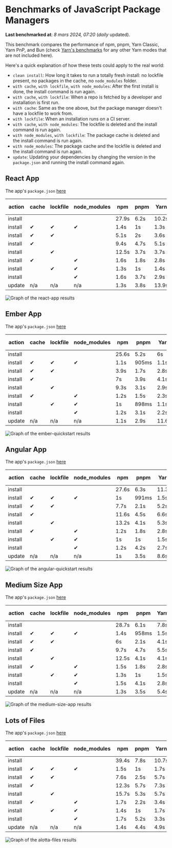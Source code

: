 # Benchmarks of JavaScript Package Managers

**Last benchmarked at**: _8 mars 2024, 07:20_ (_daily_ updated).

This benchmark compares the performance of npm, pnpm, Yarn Classic, Yarn PnP, and Bun (check [Yarn's benchmarks](https://yarnpkg.com/benchmarks) for any other Yarn modes that are not included here).

Here's a quick explanation of how these tests could apply to the real world:

- `clean install`: How long it takes to run a totally fresh install: no lockfile present, no packages in the cache, no `node_modules` folder.
- `with cache`, `with lockfile`, `with node_modules`: After the first install is done, the install command is run again.
- `with cache`, `with lockfile`: When a repo is fetched by a developer and installation is first run.
- `with cache`: Same as the one above, but the package manager doesn't have a lockfile to work from.
- `with lockfile`: When an installation runs on a CI server.
- `with cache`, `with node_modules`: The lockfile is deleted and the install command is run again.
- `with node_modules`, `with lockfile`: The package cache is deleted and the install command is run again.
- `with node_modules`: The package cache and the lockfile is deleted and the install command is run again.
- `update`: Updating your dependencies by changing the version in the `package.json` and running the install command again.

## React App

The app's `package.json` [here](./fixtures/react-app/package.json)

| action  | cache | lockfile | node_modules| npm | pnpm | Yarn | Yarn PnP | Bun |
| ---     | ---   | ---      | ---         | --- | ---  | ---  | ---      | --- |
| install |       |          |             | 27.9s | 6.2s | 10.2s | 2.9s | 1.6s |
| install | ✔     | ✔        | ✔           | 1.4s | 1s | 1.3s | n/a | 55ms |
| install | ✔     | ✔        |             | 5.1s | 2s | 3.6s | 1.1s | 450ms |
| install | ✔     |          |             | 9.4s | 4.7s | 5.1s | 2.5s | 499ms |
| install |       | ✔        |             | 12.5s | 3.7s | 3.7s | 1.1s | 429ms |
| install | ✔     |          | ✔           | 1.6s | 1.8s | 2.8s | n/a | 76ms |
| install |       | ✔        | ✔           | 1.3s | 1s | 1.4s | n/a | 52ms |
| install |       |          | ✔           | 1.6s | 3.7s | 2.9s | n/a | 79ms |
| update  | n/a | n/a | n/a | 1.3s | 3.8s | 13.9s | 3.3s | 55ms |

<img alt="Graph of the react-app results" src="results/img/react-app.svg" />

## Ember App

The app's `package.json` [here](./fixtures/ember-quickstart/package.json)

| action  | cache | lockfile | node_modules| npm | pnpm | Yarn | Yarn PnP | Bun |
| ---     | ---   | ---      | ---         | --- | ---  | ---  | ---      | --- |
| install |       |          |             | 25.6s | 5.2s | 6s | 2.5s | 1.2s |
| install | ✔     | ✔        | ✔           | 1.1s | 905ms | 1.1s | n/a | 43ms |
| install | ✔     | ✔        |             | 3.9s | 1.7s | 2.8s | 1s | 356ms |
| install | ✔     |          |             | 7s | 3.9s | 4.1s | 2.1s | 383ms |
| install |       | ✔        |             | 9.3s | 3.1s | 2.9s | 1s | 335ms |
| install | ✔     |          | ✔           | 1.2s | 1.5s | 2.3s | n/a | 52ms |
| install |       | ✔        | ✔           | 1s | 898ms | 1.1s | n/a | 32ms |
| install |       |          | ✔           | 1.2s | 3.1s | 2.2s | n/a | 56ms |
| update  | n/a | n/a | n/a | 1.1s | 2.9s | 11.6s | 3.6s | 35ms |

<img alt="Graph of the ember-quickstart results" src="results/img/ember-quickstart.svg" />

## Angular App

The app's `package.json` [here](./fixtures/angular-quickstart/package.json)

| action  | cache | lockfile | node_modules| npm | pnpm | Yarn | Yarn PnP | Bun |
| ---     | ---   | ---      | ---         | --- | ---  | ---  | ---      | --- |
| install |       |          |             | 27.6s | 6.3s | 11.3s | 2.9s | 2s |
| install | ✔     | ✔        | ✔           | 1s | 991ms | 1.5s | n/a | 41ms |
| install | ✔     | ✔        |             | 7.7s | 2.1s | 5.2s | 1.3s | 794ms |
| install | ✔     |          |             | 11.6s | 4.5s | 6.6s | 2.5s | 781ms |
| install |       | ✔        |             | 13.2s | 4.1s | 5.3s | 1.3s | 735ms |
| install | ✔     |          | ✔           | 1.2s | 1.8s | 2.8s | n/a | 50ms |
| install |       | ✔        | ✔           | 1s | 1s | 1.5s | n/a | 43ms |
| install |       |          | ✔           | 1.2s | 4.2s | 2.7s | n/a | 53ms |
| update  | n/a | n/a | n/a | 1s | 3.5s | 8.6s | 2.7s | 39ms |

<img alt="Graph of the angular-quickstart results" src="results/img/angular-quickstart.svg" />

## Medium Size App

The app's `package.json` [here](./fixtures/medium-size-app/package.json)

| action  | cache | lockfile | node_modules| npm | pnpm | Yarn | Yarn PnP | Bun |
| ---     | ---   | ---      | ---         | --- | ---  | ---  | ---      | --- |
| install |       |          |             | 28.7s | 6.1s | 7.8s | 3s | 1.1s |
| install | ✔     | ✔        | ✔           | 1.4s | 958ms | 1.5s | n/a | 39ms |
| install | ✔     | ✔        |             | 6s | 2.1s | 4.1s | 1.3s | 458ms |
| install | ✔     |          |             | 9.7s | 4.7s | 5.5s | 2.6s | 482ms |
| install |       | ✔        |             | 12.5s | 4.1s | 4.1s | 1.3s | 443ms |
| install | ✔     |          | ✔           | 1.5s | 1.8s | 2.8s | n/a | 51ms |
| install |       | ✔        | ✔           | 1.3s | 1s | 1.5s | n/a | 35ms |
| install |       |          | ✔           | 1.5s | 4.1s | 2.8s | n/a | 52ms |
| update  | n/a | n/a | n/a | 1.3s | 3.5s | 5.4s | 2.5s | 56ms |

<img alt="Graph of the medium-size-app results" src="results/img/medium-size-app.svg" />

## Lots of Files

The app's `package.json` [here](./fixtures/alotta-files/package.json)

| action  | cache | lockfile | node_modules| npm | pnpm | Yarn | Yarn PnP | Bun |
| ---     | ---   | ---      | ---         | --- | ---  | ---  | ---      | --- |
| install |       |          |             | 39.4s | 7.8s | 10.7s | 3.5s | 2.1s |
| install | ✔     | ✔        | ✔           | 1.5s | 1s | 1.7s | n/a | 58ms |
| install | ✔     | ✔        |             | 7.6s | 2.5s | 5.7s | 1.4s | 696ms |
| install | ✔     |          |             | 12.3s | 5.7s | 7.3s | 3.1s | 702ms |
| install |       | ✔        |             | 15.7s | 5.3s | 5.7s | 1.4s | 684ms |
| install | ✔     |          | ✔           | 1.7s | 2.2s | 3.4s | n/a | 77ms |
| install |       | ✔        | ✔           | 1.4s | 1s | 1.7s | n/a | 64ms |
| install |       |          | ✔           | 1.7s | 5.2s | 3.3s | n/a | 75ms |
| update  | n/a | n/a | n/a | 1.4s | 4.4s | 4.9s | 3.2s | 103ms |

<img alt="Graph of the alotta-files results" src="results/img/alotta-files.svg" />
